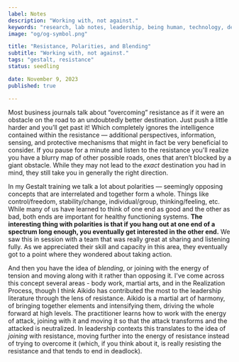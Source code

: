 ```yaml
---
label: Notes
description: "Working with, not against."
keywords: "research, lab notes, leadership, being human, technology, design, cosmology, worlding"
image: "og/og-symbol.png"

title: "Resistance, Polarities, and Blending"
subtitle: "Working with, not against."
tags: "gestalt, resistance"
status: seedling

date: November 9, 2023
published: true

---
```


Most business journals talk about “overcoming” resistance as if it were an obstacle on the road to an undoubtedly better destination. Just push a little harder and you’ll get past it! Which completely ignores the intelligence contained within the resistance &mdash; additional perspectives, information, sensing, and protective mechanisms that might in fact be very beneficial to consider. If you pause for a minute and listen to the resistance you'll realize you have a blurry map of other possible roads, ones that aren’t blocked by a giant obstacle. While they may not lead to the _exact_ destination you had in mind, they still take you in generally the right direction.

In my Gestalt training we talk a lot about polarities &mdash; seemingly opposing concepts that are interrelated and together form a whole. Things like control/freedom, stability/change, individual/group, thinking/feeling, etc. While many of us have learned to think of one end as good and the other as bad, both ends are important for healthy functioning systems. **The interesting thing with polarities is that if you hang out at one end of a spectrum long enough, you eventually get interested in the other end.** We saw this in session with a team that was really great at sharing and listening fully. As we appreciated their skill and capacity in this area, they eventually got to a point where they wondered about taking action.

And then you have the idea of _blending_, or joining with the energy of tension and moving along with it rather than opposing it. I've come across this concept several areas - body work, martial arts, and in the Realization Process, though I think Aikido has contributed the most to the leadership literature through the lens of resistance. Aikido is a martial art of harmony, of bringing together elements and intensifying them, driving the whole forward at high levels. The practitioner learns how to work with the energy of attack, joining with it and moving it so that the attack transforms and the attacked is neutralized. In leadership contexts this translates to the idea of _joining_ with resistance, moving further into the energy of resistance instead of trying to overcome it (which, if you think about it, is really resisting the resistance and that tends to end in deadlock).

